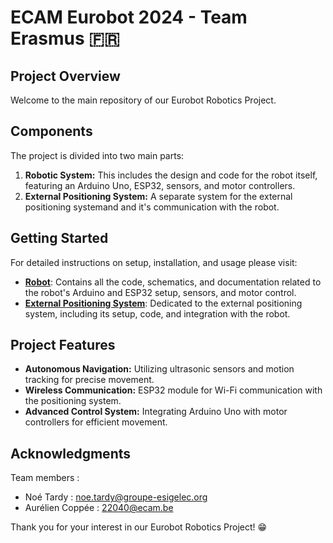 # ECAM Eurobot 2024 - Team Erasmus 🇫🇷

## Project Overview
Welcome to the main repository of our Eurobot Robotics Project.

## Components

The project is divided into two main parts:

1. **Robotic System:** This includes the design and code for the robot itself, featuring an Arduino Uno, ESP32, sensors, and motor controllers.
2. **External Positioning System:** A separate system for the external positioning systemand and it's communication with the robot.


## Getting Started

For detailed instructions on setup, installation, and usage please visit:
- [**Robot**](https://github.com/TardyNoe/ECAM_Eurobot_2024_TeamErasmus/tree/main/Robot): Contains all the code, schematics, and documentation related to the robot's Arduino and ESP32 setup, sensors, and motor control.
- [**External Positioning System**](https://github.com/TardyNoe/ECAM_Eurobot_2024_TeamErasmus/tree/main/Balise): Dedicated to the external positioning system, including its setup, code, and integration with the robot.

## Project Features

- **Autonomous Navigation:** Utilizing ultrasonic sensors and motion tracking for precise movement.
- **Wireless Communication:** ESP32 module for Wi-Fi communication with the positioning system.
- **Advanced Control System:** Integrating Arduino Uno with motor controllers for efficient movement.

## Acknowledgments

Team members : 
* Noé Tardy : noe.tardy@groupe-esigelec.org
* Aurélien Coppée : 22040@ecam.be

Thank you for your interest in our Eurobot Robotics Project! 😁
